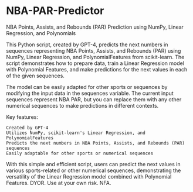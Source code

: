 # NBA-PAR-Predictor
NBA Points, Assists, and Rebounds (PAR) Prediction using NumPy, Linear Regression, and Polynomials

This Python script, created by GPT-4, predicts the next numbers in sequences representing NBA Points, Assists, and Rebounds (PAR) using NumPy, Linear Regression, and PolynomialFeatures from scikit-learn. The script demonstrates how to prepare data, train a Linear Regression model with Polynomial Features, and make predictions for the next values in each of the given sequences.

The model can be easily adapted for other sports or sequences by modifying the input data in the sequences variable. The current input sequences represent NBA PAR, but you can replace them with any other numerical sequences to make predictions in different contexts.

Key features:

    Created by GPT-4
    Utilizes NumPy, scikit-learn's Linear Regression, and PolynomialFeatures
    Predicts the next numbers in NBA Points, Assists, and Rebounds (PAR) sequences
    Easily adaptable for other sports or numerical sequences

With this simple and efficient script, users can predict the next values in various sports-related or other numerical sequences, demonstrating the versatility of the Linear Regression model combined with Polynomial Features. DYOR. Use at your own risk. NFA.
